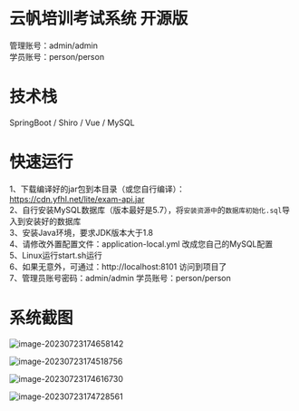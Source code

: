 # 云帆培训考试系统 开源版

管理账号：admin/admin    
学员账号：person/person   

# 技术栈
SpringBoot / Shiro / Vue / MySQL

# 快速运行  
1、下载编译好的jar包到本目录（或您自行编译）：https://cdn.yfhl.net/lite/exam-api.jar  
2、自行安装MySQL数据库（版本最好是5.7），将`安装资源中`的`数据库初始化.sql`导入到安装好的数据库  
3、安装Java环境，要求JDK版本大于1.8  
4、请修改外置配置文件：application-local.yml 改成您自己的MySQL配置  
5、Linux运行start.sh运行  
6、如果无意外，可通过：http://localhost:8101 访问到项目了  
7、管理员账号密码：admin/admin 学员账号：person/person  

# 系统截图

![image-20230723174658142](C:\Users\Naomi\AppData\Roaming\Typora\typora-user-images\image-20230723174658142.png)

![image-20230723174518756](C:\Users\Naomi\AppData\Roaming\Typora\typora-user-images\image-20230723174518756.png)

![image-20230723174616730](C:\Users\Naomi\AppData\Roaming\Typora\typora-user-images\image-20230723174616730.png)

![image-20230723174728561](C:\Users\Naomi\AppData\Roaming\Typora\typora-user-images\image-20230723174728561.png)
